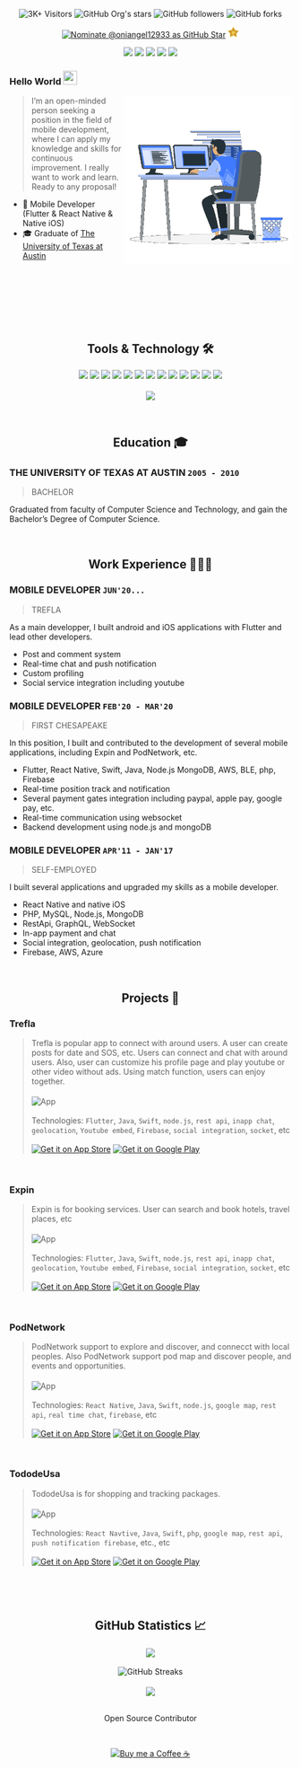 <div align="center">

![3K+ Visitors](https://visitor-badge.glitch.me/badge?page_id=oniangel12933.oniangel12933) <img alt="GitHub Org's stars" src="https://img.shields.io/github/stars/oniangel12933?style=social"> <img alt="GitHub followers" src="https://img.shields.io/github/followers/oniangel12933?style=social"> <img alt="GitHub forks" src="https://img.shields.io/github/forks/oniangel12933/fluttercapsule?style=social"> 

[![Nominate @oniangel12933 as GitHub Star](https://img.shields.io/badge/Nominate_as_GitHub_Star-@oniangel12933-D50000?logo=GitHub&logoColor=white)](https://stars.github.com/nominate/) <a href="https://stars.github.com/nominate/"><img alt="GitHub Star" height="20px" src="images/star.png"></a>

</div>

<div align="center">
<a href="https://github.com/oniangel12933/">
<img src="https://img.shields.io/badge/Github-211F1F?style=flat-square&logo=GitHub&logoColor=ffffff"></a> 
<a href="https://www.linkedin.com/in/austin-oh-1b8874121/">
<img src="https://img.shields.io/badge/Linkedin-0077B5?style=flat-square&logo=Linkedin&logoColor=ffffff"></a>
<a href="mailto:moniyu719@gmail.com">
<img src="https://img.shields.io/badge/Gmail-D44638?style=flat-square&logo=gmail&logoColor=ffffff"></a>
<a href="https://wa.me/15714882365?text=%23Github">
<img src="https://img.shields.io/badge/Chat-25D366?style=flat-square&logo=WhatsApp&logoColor=ffffff"></a>
<a href="https://www.buymeacoffee.com/oniangel12933">
<img src="https://img.shields.io/badge/Support-Developer-784fff?style=flat-square&logo=buy-me-a-coffee&logoColor=ffffff"></a>
</div>

### Hello World <img src="https://media.giphy.com/media/hvRJCLFzcasrR4ia7z/giphy.gif" height="25px" width="25px">

<img align="right" alt="Developer Usama Sarwar" src="images/coding.gif" width="300"/>

> I’m an open-minded person seeking a position in the field of
mobile development, where I can apply my knowledge and skills for continuous improvement. I really want to work and learn. Ready to any proposal!

- 📱 Mobile Developer (Flutter & React Native & Native iOS)
- 🎓 Graduate of [The University of Texas at Austin](https://www.utexas.edu/)

<br><br><br><br>

<br><h2 align="center"> Tools & Technology 🛠</h2>

<div align="center">
<!-- <p align="center"></p> -->
<img src="https://img.shields.io/badge/Flutter-4_years-02569B?style=flat-square&logo=flutter&logoColor=white" />
<img src="https://img.shields.io/badge/Dart-4_years-0175C2?style=flat-square&logo=dart&logoColor=white" />
<img src="https://img.shields.io/badge/Native_iOS-7_years-000000?style=flat-square&logo=apple&logoColor=white" />
<img src="https://img.shields.io/badge/Swift-7_years-000000?style=flat-square&logo=swift&logoColor=white" />
<img src="https://img.shields.io/badge/React_Native-3_years-61DAFB?style=flat-square&logo=react&logoColor=black" />
<img src="https://img.shields.io/badge/Agile-4_years-147EFB?style=flat-square&logo=xcode&logoColor=white" />
<img src="https://img.shields.io/badge/CI/CD-3_years-2496ED?style=flat-square&logo=docker&logoColor=white" />
<img src="https://img.shields.io/badge/DevOps-3_years-FFD43B?style=flat-square&logo=appstore&logoColor=black"/>
<img src="https://img.shields.io/badge/firebase-5_years-ffca28?style=flat-square&logo=firebase&logoColor=red" />
<img src="https://img.shields.io/badge/Git-5_years-F05032?style=flat-square&logo=git&logoColor=white" />
<img src="https://img.shields.io/badge/Azure-3_years-00aeff?style=flat-square&logo=microsoft%20azure&logoColor=white"/>
<img src="https://img.shields.io/badge/AWS-3_years-ff9900?style=flat-square&logo=amazon-aws&logoColor=white" />
<img src="https://img.shields.io/badge/GraphQL-4_years-E10098?style=flat-square&logo=graphql&logoColor=white" />
<br><br>
<img align="center"  src="https://github-readme-stats.vercel.app/api/top-langs/?username=oniangel12933&theme=dark&layout=compact&langs_count=20&hide_title=true"/>
</div>


<br><h2 align="center"> Education 🎓</h2>

### THE UNIVERSITY OF TEXAS AT AUSTIN `2005 - 2010`
> BACHELOR

Graduated from faculty of Computer Science and Technology,
and gain the Bachelor’s Degree of Computer Science.

<br><h2 align="center"> Work Experience 🧑🏻‍💻</h2>

### MOBILE DEVELOPER `JUN'20...`
> TREFLA

As a main developper, I built android and iOS applications with Flutter and lead other developers.
- Post and comment system
- Real-time chat and push notification
- Custom profiling
- Social service integration including youtube

### MOBILE DEVELOPER `FEB'20 - MAR'20`
> FIRST CHESAPEAKE

In this position, I built and contributed to the development of several mobile
applications, including Expin and PodNetwork, etc.
- Flutter, React Native, Swift, Java, Node.js MongoDB, AWS, BLE, php, Firebase
- Real-time position track and notification
- Several payment gates integration including paypal, apple pay, google pay, etc.
- Real-time communication using websocket
- Backend development using node.js and mongoDB

### MOBILE DEVELOPER `APR'11 - JAN'17`
> SELF-EMPLOYED

I built several applications and upgraded my skills as a mobile developer.
- React Native and native iOS
- PHP, MySQL, Node.js, MongoDB
- RestApi, GraphQL, WebSocket
- In-app payment and chat
- Social integration, geolocation, push notification
- Firebase, AWS, Azure


<br><h2 align="center"> Projects 🚀</h2>

### Trefla
> Trefla is popular app to connect with around users. A user can create posts for date and SOS, etc. Users can connect and chat with around users. Also, user can customize his profile page and play youtube or other video without ads. Using match function, users can enjoy together.
> <br><br>
> <img align="center" alt="App" src="https://i.imgur.com/Yegf1ru.png" height="auto" />
> <br><br>
> Technologies: `Flutter`, `Java`, `Swift`, `node.js`, `rest api`, `inapp chat`, `geolocation`, `Youtube embed`, `Firebase`, `social integration`, `socket`, etc <br><br>
[![Get it on App Store](https://img.shields.io/badge/App_Store-211F1F?logo=apple&logoColor=ffffff)](https://apps.apple.com/cn/app/trefla/id1550695660?l=en) [![Get it on Google Play](https://img.shields.io/badge/Google_Play-00C853?logo=android&logoColor=ffffff)](https://play.google.com/store/apps/details?id=com.mobile.trefla&hl=en_US&gl=US)

<br>

### Expin
> Expin is for booking services. User can search and book hotels, travel places, etc
> <br><br>
> <img align="center" alt="App" src="https://i.imgur.com/Qxf3sgr.png" height="auto" />
> <br><br>
> Technologies: `Flutter`, `Java`, `Swift`, `node.js`, `rest api`, `inapp chat`, `geolocation`, `Youtube embed`, `Firebase`, `social integration`, `socket`, etc <br><br>
[![Get it on App Store](https://img.shields.io/badge/App_Store-211F1F?logo=apple&logoColor=ffffff)](https://apps.apple.com/ph/app/expin-influencer-marketing/id1484450218) [![Get it on Google Play](https://img.shields.io/badge/Google_Play-00C853?logo=android&logoColor=ffffff)](https://play.google.com/store/apps/details?id=com.expinapp)

<br>

### PodNetwork
>  PodNetwork support to explore and discover, and connecct with local peoples. Also PodNetwork support pod map and discover people, and events and opportunities.
> <br><br>
> <img align="center" alt="App" src="https://i.imgur.com/bvwDWH1.png" height="auto" />
> <br><br>
> Technologies: `React Native`, `Java`, `Swift`, `node.js`, `google map`, `rest api`, `real time chat`, `firebase`, etc 
<br><br>
[![Get it on App Store](https://img.shields.io/badge/App_Store-211F1F?logo=apple&logoColor=ffffff)](https://apps.apple.com/us/app/pod-network/id1481372679) [![Get it on Google Play](https://img.shields.io/badge/Google_Play-00C853?logo=android&logoColor=ffffff)](https://play.google.com/store/apps/details?id=io.pod.app)

<br>

### TododeUsa
>   TododeUsa is for shopping and tracking packages.
> <br><br>
> <img align="center" alt="App" src="https://i.imgur.com/P0VyX5r.png" height="auto" />
> <br><br>
> Technologies: `React Navtive`, `Java`, `Swift`, `php`, `google map`, `rest api`, `push notification firebase`, etc., etc
<br><br>
[![Get it on App Store](https://img.shields.io/badge/App_Store-211F1F?logo=apple&logoColor=ffffff)](https://apps.apple.com/us/app/tododeusa/id1475409048?l=es) [![Get it on Google Play](https://img.shields.io/badge/Google_Play-00C853?logo=android&logoColor=ffffff)](https://play.google.com/store/apps/details?id=com.tododeusa)

<br>

<br><h2 align="center"> GitHub Statistics 📈 </h2>

<div align="center">
    <img align="center" src="https://github-readme-stats.vercel.app/api?username=oniangel12933&theme=dark&hide_title=true&include_all_commits=true"/>
</div><br>
<div align="center">  
<img alt="GitHub Streaks" src="https://github-readme-streak-stats.herokuapp.com/?user=oniangel12933"> <br><br> 
<img align="center" src="https://github-profile-trophy.vercel.app/?username=oniangel12933&margin-w=15&margin-h=15" />
</div>
<br>

<p align="center">Open Source Contributor</p>
<div align="center"><br>
<p><a href="https://www.buymeacoffee.com/oniangel12933"> <img align="center" src="https://cdn.buymeacoffee.com/buttons/v2/default-yellow.png" height="40" width="168" alt="Buy me a Coffee ☕" /></a></p>
</div>

